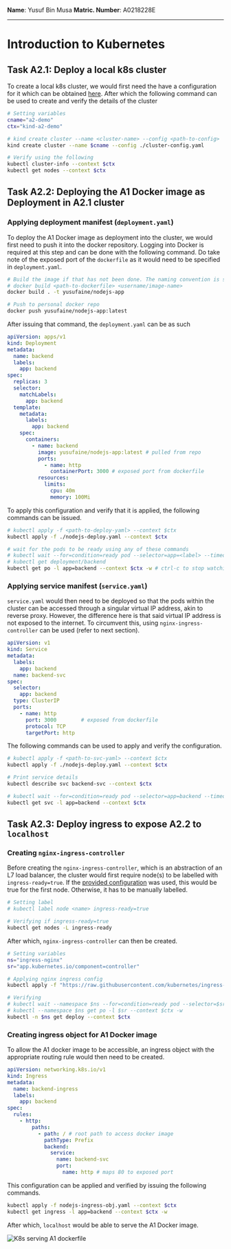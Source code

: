 ﻿**Name**: Yusuf Bin Musa
**Matric. Number**: A0218228E

---

# Introduction to Kubernetes

## Task A2.1: Deploy a local k8s cluster

To create a local k8s cluster, we would first need the have a configuration for it which can be obtained [here](https://github.com/CS3219-AY2223S1/OTOT-A2-A3/blob/main/k8s/kind/cluster-config.yaml). After which the following command can be used to create and verify the details of the cluster

```bash
# Setting variables
cname="a2-demo"
ctx="kind-a2-demo"

# kind create cluster --name <cluster-name> --config <path-to-config>
kind create cluster --name $cname --config ./cluster-config.yaml

# Verify using the following
kubectl cluster-info --context $ctx
kubectl get nodes --context $ctx
```

## Task A2.2: Deploying the A1 Docker image as Deployment in A2.1 cluster

### Applying deployment manifest (`deployment.yaml`)
To deploy the A1 Docker image as deployment into the cluster, we would first need to push it into the docker repository. Logging into Docker is required at this step and can be done with the following command. Do take note of the exposed port of the `dockerfile` as it would need to be specified in `deployment.yaml`.

```bash
# Build the image if that has not been done. The naming convention is suggested as such.
# docker build <path-to-dockerfile> <username/image-name>
docker build . -t yusufaine/nodejs-app

# Push to personal docker repo
docker push yusufaine/nodejs-app:latest
```

After issuing that command, the `deployment.yaml` can be as such
```yaml
apiVersion: apps/v1
kind: Deployment
metadata:
  name: backend
  labels:
    app: backend
spec:
  replicas: 3
  selector:
    matchLabels:
      app: backend
  template:
    metadata:
      labels:
        app: backend
    spec:
      containers:
        - name: backend
          image: yusufaine/nodejs-app:latest # pulled from repo
          ports:
            - name: http
              containerPort: 3000 # exposed port from dockerfile
          resources:
            limits:
              cpu: 40m
              memory: 100Mi
```

To apply this configuration and verify that it is applied, the following commands can be issued.

```bash
# kubectl apply -f <path-to-deploy-yaml> --context $ctx
kubectl apply -f ./nodejs-deploy.yaml --context $ctx

# wait for the pods to be ready using any of these commands
# kubectl wait --for=condition=ready pod --selector=app=<label> --timeout=45s --context $ctx
# kubectl get deployment/backend
kubectl get po -l app=backend --context $ctx -w # ctrl-c to stop watching
```

### Applying service manifest (`service.yaml`)

`service.yaml` would then need to be deployed so that the pods within the cluster can be accessed through a singular virtual IP address, akin to reverse proxy. However, the difference here is that said virtual IP address is not exposed to the internet. To circumvent this, using `nginx-ingress-controller` can be used (refer to next section).

```yaml
apiVersion: v1
kind: Service
metadata:
  labels:
    app: backend
  name: backend-svc
spec:
  selector:
    app: backend
  type: ClusterIP
  ports:
    - name: http
      port: 3000		# exposed from dockerfile
      protocol: TCP
      targetPort: http
```
The following commands can be used to apply and verify the configuration.

```bash
# kubectl apply -f <path-to-svc-yaml> --context $ctx
kubectl apply -f ./nodejs-deploy.yaml --context $ctx

# Print service details
kubectl describe svc backend-svc --context $ctx

# kubectl wait --for=condition=ready pod --selector=app=backend --timeout=45s --context $ctx
kubectl get svc -l app=backend --context $ctx 
```

## Task A2.3: Deploy ingress to expose A2.2 to `localhost`

### Creating `nginx-ingress-controller`

Before creating the `nginx-ingress-controller`, which is an abstraction of an L7 load balancer, the cluster would first require node(s) to be labelled with `ingress-ready=true`. If the [provided configuration](https://github.com/CS3219-AY2223S1/OTOT-A2-A3/blob/main/k8s/kind/cluster-config.yaml) was used, this would be true for the first node. Otherwise, it has to be manually labelled.

```bash
# Setting label
# kubectl label node <name> ingress-ready=true

# Verifying if ingress-ready=true
kubectl get nodes -L ingress-ready
```

After which, `nginx-ingress-controller` can then be created.

```bash
# Setting variables
ns="ingress-nginx"
sr="app.kubernetes.io/component=controller"

# Applying nginx ingress config
kubectl apply -f "https://raw.githubusercontent.com/kubernetes/ingress-nginx/main/deploy/static/provider/kind/deploy.yaml" --context $ctx

# Verifying 
# kubectl wait --namespace $ns --for=condition=ready pod --selector=$sr --timeout 45s --context $ctx
# kubectl --namespace $ns get po -l $sr --context $ctx -w
kubectl -n $ns get deploy --context $ctx
```

### Creating ingress object for A1 Docker image

To allow the A1 docker image to be accessible, an ingress object with the appropriate routing rule would then need to be created.

```yaml
apiVersion: networking.k8s.io/v1
kind: Ingress
metadata:
  name: backend-ingress
  labels:
    app: backend
spec:
  rules:
    - http:
        paths:
          - path: / # root path to access docker image
            pathType: Prefix
            backend:
              service:
                name: backend-svc
                port:
                  name: http # maps 80 to exposed port
```

This configuration can be applied and verified by issuing the following commands.

```bash
kubectl apply -f nodejs-ingress-obj.yaml --context $ctx
kubectl get ingress -l app=backend --context $ctx -w
```

After which, `localhost` would be able to serve the A1 Docker image.

![K8s serving A1 dockerfile](https://i.ibb.co/GWyhTX7/image.png)
